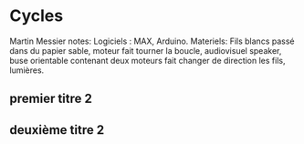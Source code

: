 # Cycles 
Martin Messier
notes: 
Logiciels : MAX, Arduino.
Materiels: Fils blancs passé dans du papier sable, moteur fait tourner la boucle, audiovisuel speaker, buse orientable contenant deux moteurs fait changer de direction les fils, lumières.

## premier titre 2

## deuxième titre 2

